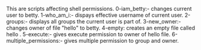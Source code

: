 This are scripts affecting shell permissions.
0-iam_betty:- changes current user to betty.
1-who_am_i:- dispays effective username of current user.
2-groups:- displays all groups the current user is part of.
3-new_owner:- changes owner of file "hello" to betty.
4-empty: creates an empty file called hello .
5-execute:- gives execute permission to owner of hello file.
6-multiple_permissions:- gives multiple permission to group and owner.
